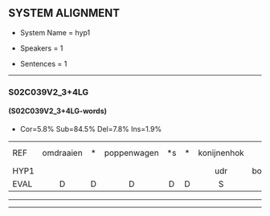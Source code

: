 
## SYSTEM ALIGNMENT

- System Name = hyp1

- Speakers = 1

- Sentences = 1

---

### S02C039V2_3+4LG

#### (S02C039V2_3+4LG-words)

- Cor=5.8%	Sub=84.5%	Del=7.8%	Ins=1.9%

|  |  |  |  |  |  |  |  |  |  |  |  |  |  |  |  |  |  |  |  |  |  |  |  |  |  |  |  |  |  |  |  |  |  |  |  |  |  |  |  |  |  |  |  |  |  |  |  |  |  |  |  |  |  |  |  |  |  |  |  |  |  |  |  |  |  |  |  |  |  |  |  |  |  |  |  |  |  |  |  |  |  |  |  |  |  |  |  |  |  |  |  |  |  |  |  |  |  |  |  |  |  |  |  |
|:--- |:---:|:---:|:---:|:---:|:---:|:---:|:---:|:---:|:---:|:---:|:---:|:---:|:---:|:---:|:---:|:---:|:---:|:---:|:---:|:---:|:---:|:---:|:---:|:---:|:---:|:---:|:---:|:---:|:---:|:---:|:---:|:---:|:---:|:---:|:---:|:---:|:---:|:---:|:---:|:---:|:---:|:---:|:---:|:---:|:---:|:---:|:---:|:---:|:---:|:---:|:---:|:---:|:---:|:---:|:---:|:---:|:---:|:---:|:---:|:---:|:---:|:---:|:---:|:---:|:---:|:---:|:---:|:---:|:---:|:---:|:---:|:---:|:---:|:---:|:---:|:---:|:---:|:---:|:---:|:---:|:---:|:---:|:---:|:---:|:---:|:---:|:---:|:---:|:---:|:---:|:---:|:---:|:---:|:---:|:---:|:---:|:---:|:---:|:---:|:---:|:---:|:---:|:---:|
| REF | omdraaien | * | poppenwagen | *s | * | konijnenhok | * | * | * | elastiekje | * | ruziemaken | * | * | * | teddybeer | dierentuin | * | paddenstoelen | * | * | verstoppertje | * | * | * | * | * | wasmachine | * | * | * | fototoestel | *s | * | * | vrachtwagen | buurmannen | * | * | * | vogelkooi | * | * | * | olifant | schommelen*(schommel) | iedereen | schoenenwinkel | * | * | * | * | knutselen | ophangen | verjaardag | sprookjesboek |  | * | *s | * | * | * | * | * | lucifer*(lift) | slaapkamer |  | * | * | achterdeur | * | * | ziekenhuis | * | *s | * | nieuwsgierig | afblijven | * | * | * | kabouter | * | washandje | sneeuwwitje | * | * | goeiendag | * | * | *(varkentje) | vakantie | * | * | * | * | limonade | autorijden | eindelijk | familie | * | * | * |
| HYP1 |  |  |  |  |  | udr | bobenouce | one | ee | nogook | k | elestikia | wisie | maker | ttenpe | tirenten | badusto | verdoper | tjus | tje | h | ah | was | ma | as | machine | f | e | foto | cours | tel | foto | delv | vat | dat | toestel | to | toiletug | doilet | papier | rachtvrachtwagen | burnman | vogel | kooie | ad | oliefant | soenel | idein | sgoenwinkel | kunst | el | kunstelen | op | hangden | verjaardag | sprookjesboek | dan | dan | bo | tanden | borstel | tanan | dorstel | lig | lift | slaapkamer | acht | u | un | achterdeur | ziek | uh | ziekenhuis |  |  | niew | nieivrin | af | blijven | kabouter | wanhantje | was | handje | snee | eekeer | n | dag | goeieda | f | fa | kunt | je | farki? | limoos | m | le | monde | autourete | eindelijk |  | vanmi | chocoladen | chokulade |
| EVAL | D | D | D | D | D | S | S | S | S | S | S | S | S | S | S | S | S | S | S | S | S | S | S | S | S | S | S | S | S | S | S | S | S | S | S | S | S | S | S | S | S | S | S | S | S | S | S | S | S | S | S | S | S | S |  |  | I | S | S | S | S | S | S | S | S |  | I | S | S |  | S | S |  | D | D | S | S | S | S | S | S | S | S | S | S | S | S | S | S | S | S | S | S | S | S | S | S | S |  | D | S | S | S |
---

---
